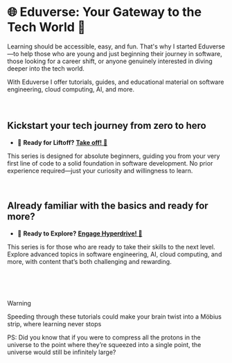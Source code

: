 # 🌐 Eduverse: Your Gateway to the Tech World 🚀
Learning should be accessible, easy, and fun. That's why I started Eduverse—to help those who are young and just beginning their journey in software, those looking for a career shift, or anyone genuinely interested in diving deeper into the tech world.

With Eduverse I offer tutorials, guides, and educational material on software engineering, cloud computing, AI, and more.
<br>
<br>
<br>
## Kickstart your tech journey from zero to hero
  - 🚀 **Ready for Liftoff?** [**Take off! 🚀**](#link)

This series is designed for absolute beginners, guiding you from your very first line of code to a solid foundation in software development. No prior experience required—just your curiosity and willingness to learn.
  
<br>

## Already familiar with the basics and ready for more? 
  - 🌌 **Ready to Explore?** [**Engage Hyperdrive! 🌌**](#link)

This series is for those who are ready to take their skills to the next level. Explore advanced topics in software engineering, AI, cloud computing, and more, with content that’s both challenging and rewarding.

<br>
<br>
<br>

> [!WARNING]
> Speeding through these tutorials could make your brain twist into a Möbius strip, where learning never stops

PS: Did you know that if you were to compress all the protons in the universe to the point where they’re squeezed into a single point, the universe would still be infinitely large?
